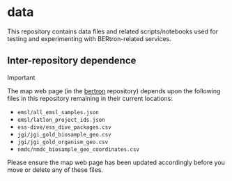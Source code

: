 # data

This repository contains data files and related scripts/notebooks used for testing and experimenting with BERtron-related services.

## Inter-repository dependence

> [!IMPORTANT]  
> The map web page (in the [bertron](https://github.com/ber-data/bertron) repository) depends upon the following files in this repository remaining in their current locations:
> - `emsl/all_emsl_samples.json`
> - `emsl/latlon_project_ids.json`
> - `ess-dive/ess_dive_packages.csv`
> - `jgi/jgi_gold_biosample_geo.csv`
> - `jgi/jgi_gold_organism_geo.csv`
> - `nmdc/nmdc_biosample_geo_coordinates.csv`
>
> Please ensure the map web page has been updated accordingly before you move or delete any of these files.
